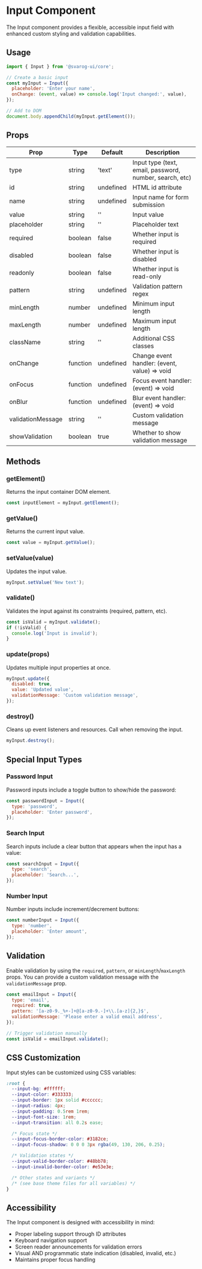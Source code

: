 # Input Component

The Input component provides a flexible, accessible input field with enhanced custom styling and validation capabilities.

## Usage

```javascript
import { Input } from '@svarog-ui/core';

// Create a basic input
const myInput = Input({
  placeholder: 'Enter your name',
  onChange: (event, value) => console.log('Input changed:', value),
});

// Add to DOM
document.body.appendChild(myInput.getElement());
```

## Props

| Prop              | Type     | Default   | Description                                             |
| ----------------- | -------- | --------- | ------------------------------------------------------- |
| type              | string   | 'text'    | Input type (text, email, password, number, search, etc) |
| id                | string   | undefined | HTML id attribute                                       |
| name              | string   | undefined | Input name for form submission                          |
| value             | string   | ''        | Input value                                             |
| placeholder       | string   | ''        | Placeholder text                                        |
| required          | boolean  | false     | Whether input is required                               |
| disabled          | boolean  | false     | Whether input is disabled                               |
| readonly          | boolean  | false     | Whether input is read-only                              |
| pattern           | string   | undefined | Validation pattern regex                                |
| minLength         | number   | undefined | Minimum input length                                    |
| maxLength         | number   | undefined | Maximum input length                                    |
| className         | string   | ''        | Additional CSS classes                                  |
| onChange          | function | undefined | Change event handler: (event, value) => void            |
| onFocus           | function | undefined | Focus event handler: (event) => void                    |
| onBlur            | function | undefined | Blur event handler: (event) => void                     |
| validationMessage | string   | ''        | Custom validation message                               |
| showValidation    | boolean  | true      | Whether to show validation message                      |

## Methods

### getElement()

Returns the input container DOM element.

```javascript
const inputElement = myInput.getElement();
```

### getValue()

Returns the current input value.

```javascript
const value = myInput.getValue();
```

### setValue(value)

Updates the input value.

```javascript
myInput.setValue('New text');
```

### validate()

Validates the input against its constraints (required, pattern, etc).

```javascript
const isValid = myInput.validate();
if (!isValid) {
  console.log('Input is invalid');
}
```

### update(props)

Updates multiple input properties at once.

```javascript
myInput.update({
  disabled: true,
  value: 'Updated value',
  validationMessage: 'Custom validation message',
});
```

### destroy()

Cleans up event listeners and resources. Call when removing the input.

```javascript
myInput.destroy();
```

## Special Input Types

### Password Input

Password inputs include a toggle button to show/hide the password:

```javascript
const passwordInput = Input({
  type: 'password',
  placeholder: 'Enter password',
});
```

### Search Input

Search inputs include a clear button that appears when the input has a value:

```javascript
const searchInput = Input({
  type: 'search',
  placeholder: 'Search...',
});
```

### Number Input

Number inputs include increment/decrement buttons:

```javascript
const numberInput = Input({
  type: 'number',
  placeholder: 'Enter amount',
});
```

## Validation

Enable validation by using the `required`, `pattern`, or `minLength`/`maxLength` props. You can provide a custom validation message with the `validationMessage` prop.

```javascript
const emailInput = Input({
  type: 'email',
  required: true,
  pattern: '[a-z0-9._%+-]+@[a-z0-9.-]+\\.[a-z]{2,}$',
  validationMessage: 'Please enter a valid email address',
});

// Trigger validation manually
const isValid = emailInput.validate();
```

## CSS Customization

Input styles can be customized using CSS variables:

```css
:root {
  --input-bg: #ffffff;
  --input-color: #333333;
  --input-border: 1px solid #cccccc;
  --input-radius: 4px;
  --input-padding: 0.5rem 1rem;
  --input-font-size: 1rem;
  --input-transition: all 0.2s ease;

  /* Focus state */
  --input-focus-border-color: #3182ce;
  --input-focus-shadow: 0 0 0 3px rgba(49, 130, 206, 0.25);

  /* Validation states */
  --input-valid-border-color: #48bb78;
  --input-invalid-border-color: #e53e3e;

  /* Other states and variants */
  /* (see base theme files for all variables) */
}
```

## Accessibility

The Input component is designed with accessibility in mind:

- Proper labeling support through ID attributes
- Keyboard navigation support
- Screen reader announcements for validation errors
- Visual AND programmatic state indication (disabled, invalid, etc.)
- Maintains proper focus handling
